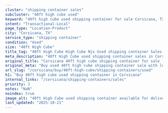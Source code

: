 ```yaml
---
cluster: "shipping container sales"
subcluster: "40ft high cube used"
keyword: "40ft high cube used shipping container for sale Corsicana, TX"
intent: "Transactional-Local"
page_type: "Location-Product"
city: "Corsicana, TX"
service_type: "shipping container"
condition: "Used"
size: "40ft High Cube"
title_tag: "40ft High Cube High Cube Njx Used shipping container Sales in Corsicana | LC Container"
meta_description: "40ft High Cube used shipping container sales in Corsicana. High cube containers with extra height. Fast delivery, competitive pricing. Serving shipping containers area. Quote ID: PM7. Call (214) 524-4168 for your free quote today."
original_title: "Corsicana 40ft high cube shipping container for sale | LC"
original_meta: "Buy used 40ft high cube shipping container sale with local delivery in Corsicana, TX. LC Container — local Since 2003. Request a fast quote today."
url_slug: "/corsicana/buy/40ft-high-cube/shipping-containers/used"
h1: "Buy 40ft high cube used shipping container in Corsicana"
internal_links: "/corsicana/shipping-containers/sales"
priority: 3
notes: "NaN"
noindex: true
image_alt: "40ft High Cube used shipping container available for delivery in Corsicana"
last_updated: "2025-10-21"
---
```


<!-- TODO: Add unique city/inventory copy, images, and internal links here. -->
